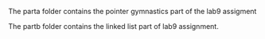 The parta folder contains the  pointer gymnastics part of the lab9 assigment

The partb folder contains the linked list part of lab9 assignment.
